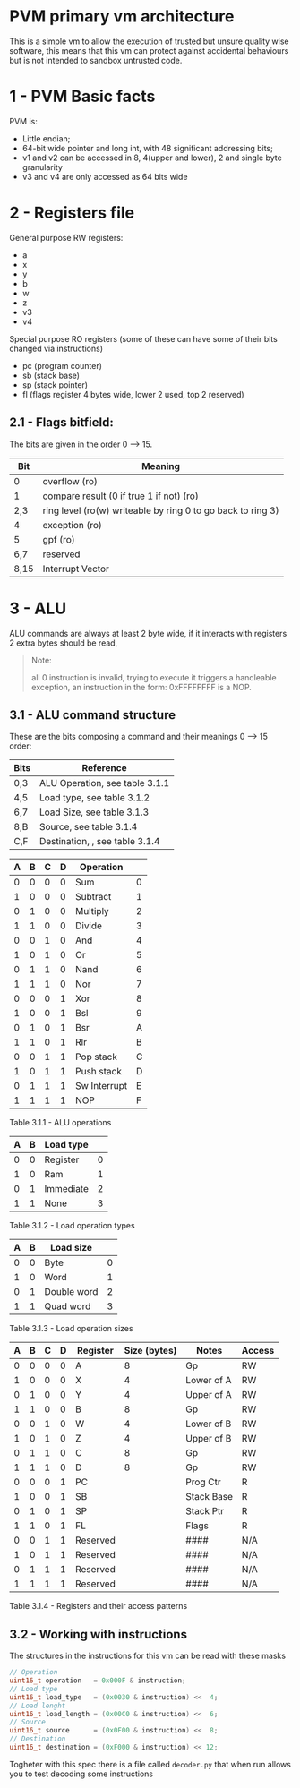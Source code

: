 # PVM primary vm architecture
This is a simple vm to allow the execution of trusted but unsure quality wise software,
this means that this vm can protect against accidental behaviours but is not intended to sandbox untrusted code.

# 1 - PVM Basic facts
PVM is:
* Little endian;
* 64-bit wide pointer and long int, with 48 significant addressing bits;
* v1 and v2 can be accessed in 8, 4(upper and lower), 2 and single byte granularity
* v3 and v4 are only accessed as 64 bits wide

# 2 - Registers file
General purpose RW registers:
* a
* x
* y
* b
* w
* z
* v3
* v4

Special purpose RO registers (some of these can have some of their bits changed via instructions)

* pc (program counter)
* sb (stack base)
* sp (stack pointer)
* fl (flags register 4 bytes wide, lower 2 used, top 2 reserved)


## 2.1 - Flags bitfield:
The bits are given in the order 0 --> 15.

| Bit  | Meaning                                                     |
|------|-------------------------------------------------------------|
| 0    | overflow (ro)                                               |
| 1    | compare result (0 if true 1 if not) (ro)                    |
| 2,3  | ring level (ro(w) writeable by ring 0 to go back to ring 3) |
| 4    | exception (ro)                                              |
| 5    | gpf (ro)                                                    |
| 6,7  | reserved                                                    |
| 8,15 | Interrupt Vector                                            |


# 3 - ALU
ALU commands are always at least 2 byte wide, if it interacts with registers 2 extra bytes should be read,

> Note:
> 
> all 0 instruction is invalid, trying to execute it triggers a handleable exception,
> an instruction in the form: 0xFFFFFFFF is a NOP.

## 3.1 - ALU command structure
These are the bits composing a command and their meanings 0 --> 15 order:

| Bits | Reference                      |
|------|--------------------------------|
| 0,3  | ALU Operation, see table 3.1.1 |
| 4,5  | Load type, see table 3.1.2     |
| 6,7  | Load Size, see table 3.1.3     |
| 8,B  | Source, see table 3.1.4        |
| C,F  | Destination, , see table 3.1.4 |


| A | B | C | D | Operation    |   |
|---|---|---|---|--------------|---|
| 0 | 0 | 0 | 0 | Sum          | 0 |
| 1 | 0 | 0 | 0 | Subtract     | 1 |
| 0 | 1 | 0 | 0 | Multiply     | 2 |
| 1 | 1 | 0 | 0 | Divide       | 3 |
| 0 | 0 | 1 | 0 | And          | 4 |
| 1 | 0 | 1 | 0 | Or           | 5 |
| 0 | 1 | 1 | 0 | Nand         | 6 |
| 1 | 1 | 1 | 0 | Nor          | 7 |
| 0 | 0 | 0 | 1 | Xor          | 8 |
| 1 | 0 | 0 | 1 | Bsl          | 9 |
| 0 | 1 | 0 | 1 | Bsr          | A |
| 1 | 1 | 0 | 1 | Rlr          | B |
| 0 | 0 | 1 | 1 | Pop stack    | C |
| 1 | 0 | 1 | 1 | Push stack   | D |
| 0 | 1 | 1 | 1 | Sw Interrupt | E |
| 1 | 1 | 1 | 1 | NOP          | F |
Table 3.1.1 - ALU operations

| A | B | Load type |   |
|---|---|-----------|---|
| 0 | 0 | Register  | 0 |
| 1 | 0 | Ram       | 1 |
| 0 | 1 | Immediate | 2 |
| 1 | 1 | None      | 3 |
Table 3.1.2 - Load operation types

| A | B | Load size   |   |
|---|---|-------------|---|
| 0 | 0 | Byte        | 0 |
| 1 | 0 | Word        | 1 |
| 0 | 1 | Double word | 2 |
| 1 | 1 | Quad word   | 3 |
Table 3.1.3 - Load operation sizes

| A | B | C | D | Register | Size (bytes) | Notes      | Access |
|---|---|---|---|----------|--------------|------------|--------|
| 0 | 0 | 0 | 0 | A        | 8            | Gp         | RW     |
| 1 | 0 | 0 | 0 | X        | 4            | Lower of A | RW     |
| 0 | 1 | 0 | 0 | Y        | 4            | Upper of A | RW     |
| 1 | 1 | 0 | 0 | B        | 8            | Gp         | RW     |
| 0 | 0 | 1 | 0 | W        | 4            | Lower of B | RW     |
| 1 | 0 | 1 | 0 | Z        | 4            | Upper of B | RW     |
| 0 | 1 | 1 | 0 | C        | 8            | Gp         | RW     |
| 1 | 1 | 1 | 0 | D        | 8            | Gp         | RW     |
| 0 | 0 | 0 | 1 | PC       |              | Prog Ctr   | R      |
| 1 | 0 | 0 | 1 | SB       |              | Stack Base | R      |
| 0 | 1 | 0 | 1 | SP       |              | Stack Ptr  | R      |
| 1 | 1 | 0 | 1 | FL       |              | Flags      | R      |
| 0 | 0 | 1 | 1 | Reserved |              | ####       | N/A    |
| 1 | 0 | 1 | 1 | Reserved |              | ####       | N/A    |
| 0 | 1 | 1 | 1 | Reserved |              | ####       | N/A    |
| 1 | 1 | 1 | 1 | Reserved |              | ####       | N/A    |
Table 3.1.4 - Registers and their access patterns


## 3.2 - Working with instructions
The structures in the instructions for this vm can be read with these masks
```c
// Operation
uint16_t operation   = 0x000F & instruction;
// Load type
uint16_t load_type   = (0x0030 & instruction) <<  4;
// Load lenght
uint16_t load_length = (0x00C0 & instruction) <<  6;
// Source
uint16_t source      = (0x0F00 & instruction) <<  8;
// Destination
uint16_t destination = (0xF000 & instruction) << 12;
```

Togheter with this spec there is a file called `decoder.py` that when run allows you to test decoding some instructions
